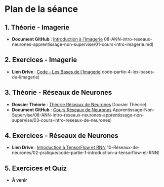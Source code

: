 # Plan de la séance

## 1. Théorie - Imagerie
- **Document GitHub** : [Introduction à l'Imagerie](GITHUB) 08-ANN-intro-reseaux-neurones-apprentissage-non-supervise/01-cours-intro-imagerie.md)

## 2. Exercices - Imagerie
- **Lien Drive** : [Code - Les Bases de l'Imagerie](DRIVE) code-partie-4-les-bases-de-limagerie)

## 3. Théorie - Réseaux de Neurones
- **Dossier Théorie** : [Théorie Réseaux de Neurones](01-THÉORIE) Doosier Théorie)
- **Document GitHub** : [Cours Réseaux de Neurones](GITHUB) Apprentissage-Non-Supervise/08-ANN-intro-reseaux-neurones-apprentissage-non-supervise/03-cours-intro-reseaux-de-neurones)

## 4. Exercices - Réseaux de Neurones
- **Lien Drive** : [Introduction à TensorFlow et RNN](DRIVE) 10-Réseaux-de-neurones/02-pratique/code-partie-1-introduction-a-tensorflow-et-RNN)

## 5. Exercices et Quiz
- **À venir**

